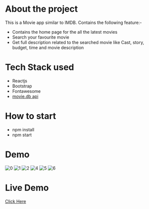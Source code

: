 # About the project

This is a Movie app similar to IMDB.
Contains the following feature:-

* Contains the home page for the all the latest movies
* Search your favourite movie
* Get full description related to the searched movie like Cast, story, budget, time and movie description

# Tech Stack used

* Reactjs
* Bootstrap
* Fontawesome
* [movie.db api](https://www.themoviedb.org/)

# How to start

* npm install
* npm start

# Demo


![0](https://user-images.githubusercontent.com/48439116/85860692-cee4a300-b7dc-11ea-8695-a57e17d3a4a4.JPG)
![1](https://user-images.githubusercontent.com/48439116/85860696-cf7d3980-b7dc-11ea-912c-0e0e553bc258.JPG)
![2](https://user-images.githubusercontent.com/48439116/85860694-cee4a300-b7dc-11ea-9992-9d0df9bff512.JPG)
![4](https://user-images.githubusercontent.com/48439116/85860690-ce4c0c80-b7dc-11ea-9a71-1a2fe75066ea.JPG)
![5](https://user-images.githubusercontent.com/48439116/85860688-cdb37600-b7dc-11ea-9f02-677575a6966a.JPG)
![6](https://user-images.githubusercontent.com/48439116/85860683-cc824900-b7dc-11ea-8257-dbf949602018.JPG)


# Live Demo
[Click Here](https://imdb-reactjs.herokuapp.com/)
